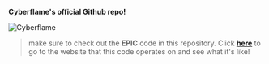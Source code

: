 **Cyberflame's official Github repo!**

![Cyberflame](https://via.placeholder.com/728x90/ff0000/ffffff.png?text=Cyberflame+United)

>make sure to check out the **EPIC** code in this repository. Click **[here](http://cyberfla.me)** to go to the website that this code operates on and see what it's like!
